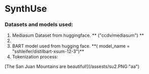 # SynthUse

### Datasets and models used:

<ol>
<li>Mediasum Dataset from huggingface. ** ("ccdv/mediasum") ** <li>
<li>BART model used from hugging face. **( model_name = "sshleifer/distilbart-xsum-12-3")** </li>
<li>Tokenization process:</li>

</ol>
 [The San Juan Mountains are beautiful!](/assests/su2.PNG "aa")
